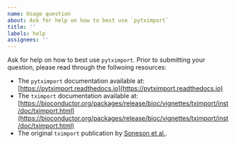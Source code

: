 ```yaml
---
name: Usage question
about: Ask for help on how to best use `pytximport`
title: ''
labels: help
assignees: ''
---
```


Ask for help on how to best use `pytximport`. Prior to submitting your question, please read through the follwoing resources:
- The `pytximport` documentation available at: [https://pytximport.readthedocs.io](https://pytximport.readthedocs.io)
- The `tximport` documentation available at: [https://bioconductor.org/packages/release/bioc/vignettes/tximport/inst/doc/tximport.html](https://bioconductor.org/packages/release/bioc/vignettes/tximport/inst/doc/tximport.html)
- The original `tximport` publication by [Soneson et al.](https://f1000research.com/articles/4-1521).
